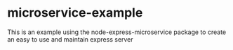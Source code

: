 # microservice-example
This is an example using the  node-express-microservice package to create an easy to use and maintain express server
